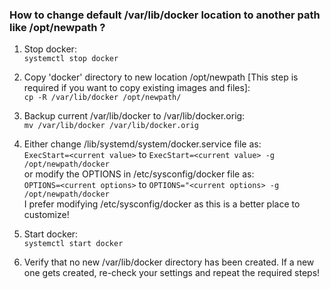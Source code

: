 ### How to change default /var/lib/docker location to another path like /opt/newpath ?

1) Stop docker:  
```systemctl stop docker```

2) Copy 'docker' directory to new location /opt/newpath [This step is required if you want to copy existing images and files]:   
```cp -R /var/lib/docker /opt/newpath/```

3) Backup current /var/lib/docker to /var/lib/docker.orig:    
```mv /var/lib/docker /var/lib/docker.orig```

4) Either change /lib/systemd/system/docker.service file as:   
```ExecStart=<current value>``` to ```ExecStart=<current value> -g /opt/newpath/docker```   
or modify the OPTIONS in /etc/sysconfig/docker file as:   
```OPTIONS=<current options>``` to ```OPTIONS="<current options> -g /opt/newpath/docker```    
I prefer modifying /etc/sysconfig/docker as this is a better place to customize!

5) Start docker:  
```systemctl start docker```

6) Verify that no new /var/lib/docker directory has been created. If a new one gets created, re-check your settings and repeat the required steps!
